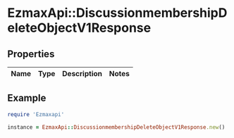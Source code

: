 # EzmaxApi::DiscussionmembershipDeleteObjectV1Response

## Properties

| Name | Type | Description | Notes |
| ---- | ---- | ----------- | ----- |

## Example

```ruby
require 'Ezmaxapi'

instance = EzmaxApi::DiscussionmembershipDeleteObjectV1Response.new()
```


